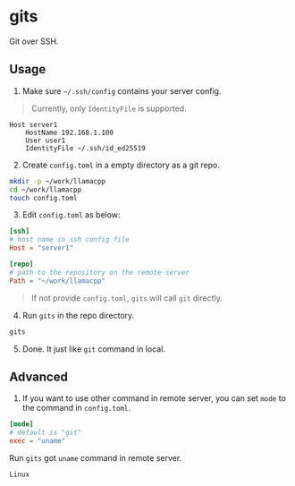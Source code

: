 # gits
Git over SSH.

## Usage

1. Make sure `~/.ssh/config` contains your server config.

> Currently, only `IdentityFile` is supported.

```
Host server1
    HostName 192.168.1.100
    User user1
    IdentityFile ~/.ssh/id_ed25519
```

2. Create `config.toml` in a empty directory as a git repo.

```bash
mkdir -p ~/work/llamacpp
cd ~/work/llamacpp
touch config.toml
```

3. Edit `config.toml` as below:

```toml
[ssh]
# host name in ssh config file
Host = "server1"

[repo]
# path to the repository on the remote server
Path = "~/work/llamacpp"
```

> If not provide `config.toml`, `gits` will call `git` directly.

4. Run `gits` in the repo directory.

```bash
gits
```

5. Done. It just like `git` command in local.

## Advanced

1. If you want to use other command in remote server, you can set `mode` to the command in `config.toml`.

```toml
[mode]
# default is "git"
exec = "uname"
```

Run `gits` got `uname` command in remote server.

```
Linux
```